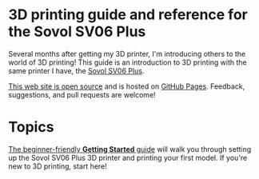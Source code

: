 # 3D printing guide and reference for the Sovol SV06 Plus

Several months after getting my 3D printer, I'm introducing others to the world
of 3D printing! This guide is an introduction to 3D printing with the same
printer I have, the [Sovol SV06 Plus][sovol-sv06-plus].

[This web site is open source][repo-url] and is hosted on
[GitHub Pages][github-pages]. Feedback, suggestions, and pull requests are
welcome!

# Topics

[The beginner-friendly **Getting Started** guide](getting-started/welcome.md)
will walk you through setting up the Sovol SV06 Plus 3D printer and printing
your first model. If you're new to 3D printing, start here!



[github-pages]: https://pages.github.com/
[repo-url]: https://github.com/smkent/3d
[sovol-sv06-plus]: https://sovol3d.com/products/sovol-sv06-plus-fully-open-source-3d-printer-with-linear-rail-structure

